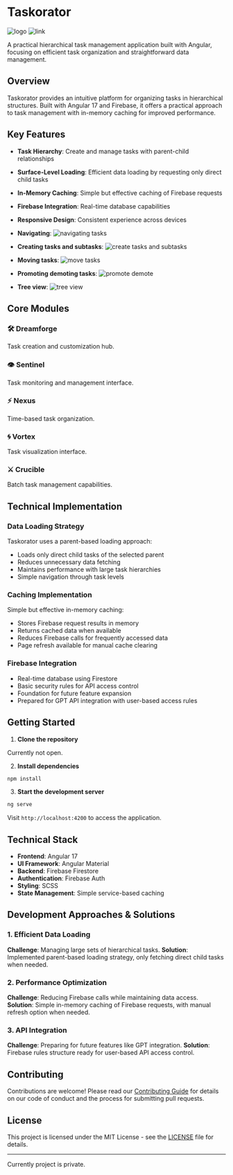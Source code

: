 # Taskorator

![logo](/readme-resources/generated-app-logo.png)
![link](https://taskorator.web.app/)

A practical hierarchical task management application built with Angular, focusing on efficient task organization and straightforward data management.

## Overview

Taskorator provides an intuitive platform for organizing tasks in hierarchical structures. Built with Angular 17 and Firebase, it offers a practical approach to task management with in-memory caching for improved performance.

## Key Features

- **Task Hierarchy**: Create and manage tasks with parent-child relationships
- **Surface-Level Loading**: Efficient data loading by requesting only direct child tasks
- **In-Memory Caching**: Simple but effective caching of Firebase requests
- **Firebase Integration**: Real-time database capabilities
- **Responsive Design**: Consistent experience across devices

- **Navigating**:
  ![navigating tasks](/readme-resources/navigating.gif)

- **Creating tasks and subtasks**:
  ![create tasks and subtasks](/readme-resources/create-task-and-children.gif)

- **Moving tasks**:
  ![move tasks](/readme-resources/move-task.gif)

- **Promoting demoting tasks**:
  ![promote demote](/readme-resources/promote-demote.gif)

- **Tree view**:
  ![tree view](/readme-resources/tree-view.gif)

## Core Modules

### 🛠️ Dreamforge

Task creation and customization hub.

### 👁️ Sentinel

Task monitoring and management interface.

### ⚡ Nexus

Time-based task organization.

### 🌀 Vortex

Task visualization interface.

### ⚔️ Crucible

Batch task management capabilities.

## Technical Implementation

### Data Loading Strategy

Taskorator uses a parent-based loading approach:

- Loads only direct child tasks of the selected parent
- Reduces unnecessary data fetching
- Maintains performance with large task hierarchies
- Simple navigation through task levels

### Caching Implementation

Simple but effective in-memory caching:

- Stores Firebase request results in memory
- Returns cached data when available
- Reduces Firebase calls for frequently accessed data
- Page refresh available for manual cache clearing

### Firebase Integration

- Real-time database using Firestore
- Basic security rules for API access control
- Foundation for future feature expansion
- Prepared for GPT API integration with user-based access rules

## Getting Started

1. **Clone the repository**

Currently not open.

<!-- ```bash
git clone https://github.com/yourusername/taskorator.git
cd taskorator
``` -->

2. **Install dependencies**

```bash
npm install
```

3. **Start the development server**

```bash
ng serve
```

Visit `http://localhost:4200` to access the application.

## Technical Stack

- **Frontend**: Angular 17
- **UI Framework**: Angular Material
- **Backend**: Firebase Firestore
- **Authentication**: Firebase Auth
- **Styling**: SCSS
- **State Management**: Simple service-based caching

## Development Approaches & Solutions

### 1. Efficient Data Loading

**Challenge**: Managing large sets of hierarchical tasks.
**Solution**: Implemented parent-based loading strategy, only fetching direct child tasks when needed.

### 2. Performance Optimization

**Challenge**: Reducing Firebase calls while maintaining data access.
**Solution**: Simple in-memory caching of Firebase requests, with manual refresh option when needed.

### 3. API Integration

**Challenge**: Preparing for future features like GPT integration.
**Solution**: Firebase rules structure ready for user-based API access control.

## Contributing

Contributions are welcome! Please read our [Contributing Guide](CONTRIBUTING.md) for details on our code of conduct and the process for submitting pull requests.

## License

This project is licensed under the MIT License - see the [LICENSE](LICENSE) file for details.

---

<!-- Build Status Badges -->
<!-- ![Build Status](https://img.shields.io/badge/build-passing-brightgreen) -->

Currently project is private.

<!-- ![License](https://img.shields.io/badge/license-MIT-blue) -->
